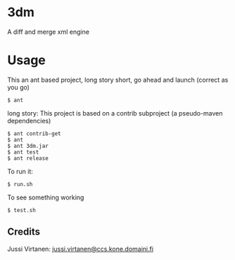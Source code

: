# 3dm

A diff and merge xml engine

# Usage

This an ant based project, long story short, go ahead and launch (correct as you go)

    $ ant

long story: This project is based on a contrib subproject (a pseudo-maven dependencies)

    $ ant contrib-get
    $ ant 
    $ ant 3dm.jar
    $ ant test
    $ ant release

To run it:

    $ run.sh

To see something working

    $ test.sh

## Credits

Jussi Virtanen: jussi.virtanen@ccs.kone.domaini.fi
